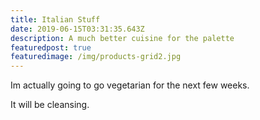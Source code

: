```yaml
---
title: Italian Stuff
date: 2019-06-15T03:31:35.643Z
description: A much better cuisine for the palette
featuredpost: true
featuredimage: /img/products-grid2.jpg
---
```

Im actually going to go vegetarian for the next few weeks.

It will be cleansing.
